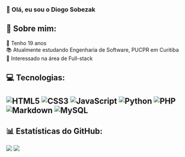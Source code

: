 ### 👋 Olá, eu sou o Diogo Sobezak

## 💫 Sobre mim:
👴 Tenho 19 anos<br>📚 Atualmente estudando Engenharia de Software, PUCPR em Curitiba<br>👀 Interessado na área de Full-stack<br>

## 💻 Tecnologias:
![HTML5](https://img.shields.io/badge/html5-%23E34F26.svg?style=for-the-badge&logo=html5&logoColor=white) ![CSS3](https://img.shields.io/badge/css3-%231572B6.svg?style=for-the-badge&logo=css3&logoColor=white) ![JavaScript](https://img.shields.io/badge/javascript-%23323330.svg?style=for-the-badge&logo=javascript&logoColor=%23F7DF1E) ![Python](https://img.shields.io/badge/python-3670A0?style=for-the-badge&logo=python&logoColor=ffdd54) ![PHP](https://img.shields.io/badge/php-%23777BB4.svg?style=for-the-badge&logo=php&logoColor=white) ![Markdown](https://img.shields.io/badge/markdown-%23000000.svg?style=for-the-badge&logo=markdown&logoColor=white) ![MySQL](https://img.shields.io/badge/mysql-%2300f.svg?style=for-the-badge&logo=mysql&logoColor=white)
---
## 📊 Estatísticas do GitHub:
![](https://github-readme-stats.vercel.app/api?username=diogobonet&theme=dark&hide_border=false&include_all_commits=true&count_private=true)
![](https://github-readme-stats.vercel.app/api/top-langs/?username=diogobonet&theme=dark&hide_border=false&include_all_commits=true&count_private=true&layout=compact)


